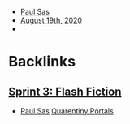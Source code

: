 - [Paul Sas](<Paul Sas.md>)
- [August 19th, 2020](<August 19th, 2020.md>)
- 

# Backlinks
## [Sprint 3: Flash Fiction](<Sprint 3: Flash Fiction.md>)
- [Paul Sas](<Paul Sas.md>) [Quarentiny Portals](<Quarentiny Portals.md>)


